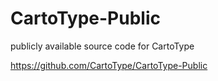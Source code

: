 # CartoType-Public
publicly available source code for CartoType

https://github.com/CartoType/CartoType-Public
